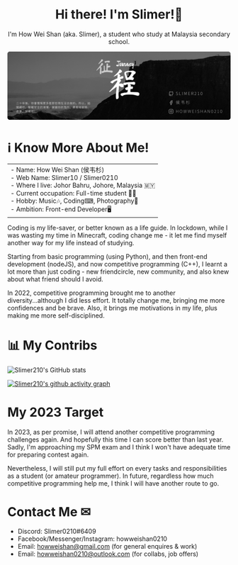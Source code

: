 

<h1 align="center">Hi there! I'm Slimer!👋</h1>

<p align="center">I'm How Wei Shan (aka. Slimer), a student who study at Malaysia secondary school.<p>

![Banner](./banner.png/)

# ℹ Know More About Me!

<table border="0" align="center">
 <tr>
    <td>
    <div>
      - Name: How Wei Shan (侯韦杉) <br />
      - Web Name: Slimer10 / Slimer0210 <br />
      - Where I live: Johor Bahru, Johore, Malaysia 🇲🇾 <br />
      - Current occupation: Full-time student 👨‍🎓 <br />
      - Hobby: Music🎶, Coding⌨, Photography📸 <br />
      - Ambition: Front-end Developer🖥 <br />
     </div>
     </td>
 </tr>
</table>

Coding is my life-saver, or better known as a life guide. In lockdown, while I was wasting my time in Minecraft, coding change me - it let me find myself another way for my life instead of studying. 

Starting from basic programming (using Python), and then front-end development (nodeJS), and now competitive programming (C++), I learnt a lot more than just coding - new friendcircle, new community, and also knew about what friend should I avoid.

In 2022, competitive programming brought me to another diversity...although I did less effort. It totally change me, bringing me more confidences and be brave. Also, it brings me motivations in my life, plus making me more self-disciplined.

# 📊 My Contribs

![Slimer210's GitHub stats](https://github-readme-stats.vercel.app/api?username=Slimer210&show_icons=true&theme=swift)

[![Slimer210's github activity graph](https://activity-graph.herokuapp.com/graph?username=Slimer210&bg_color=1a1200&color=ffb300&line=ffb700&point=ffcc00&area=true&hide_border=true)](https://github.com/ashutosh00710/github-readme-activity-graph)

# My 2023 Target

In 2023, as per promise, I will attend another competitive programming challenges again. And hopefully this time I can score better than last year. Sadly, I'm approaching my SPM exam and I think I won't have adequate time for preparing contest again.

Nevertheless, I will still put my full effort on every tasks and responsibilities as a student (or amateur programmer). In future, regardless how much competitive programming help me, I think I will have another route to go.

# Contact Me ✉

- Discord: Slimer0210#6409
- Facebook/Messenger/Instagram: howweishan0210
- Email: howweishan@gmail.com (for general enquires & work)
- Email: howweishan0210@outlook.com (for collabs, job offers)

